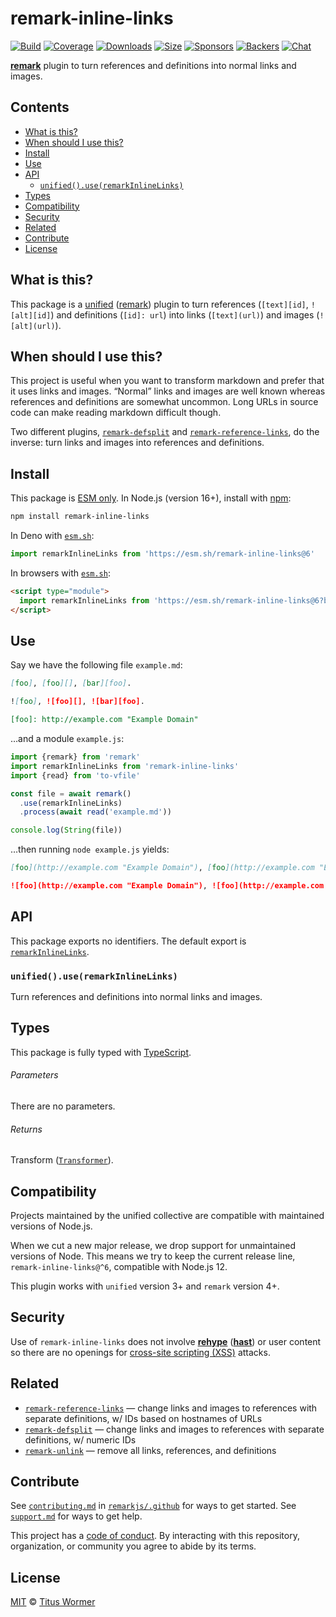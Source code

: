 # remark-inline-links

[![Build][build-badge]][build]
[![Coverage][coverage-badge]][coverage]
[![Downloads][downloads-badge]][downloads]
[![Size][size-badge]][size]
[![Sponsors][sponsors-badge]][collective]
[![Backers][backers-badge]][collective]
[![Chat][chat-badge]][chat]

**[remark][]** plugin to turn references and definitions into normal links and
images.

## Contents

*   [What is this?](#what-is-this)
*   [When should I use this?](#when-should-i-use-this)
*   [Install](#install)
*   [Use](#use)
*   [API](#api)
    *   [`unified().use(remarkInlineLinks)`](#unifieduseremarkinlinelinks)
*   [Types](#types)
*   [Compatibility](#compatibility)
*   [Security](#security)
*   [Related](#related)
*   [Contribute](#contribute)
*   [License](#license)

## What is this?

This package is a [unified][] ([remark][]) plugin to turn references
(`[text][id]`, `![alt][id]`) and definitions (`[id]: url`) into links
(`[text](url)`) and images (`![alt](url)`).

## When should I use this?

This project is useful when you want to transform markdown and prefer that it
uses links and images.
“Normal” links and images are well known whereas references and definitions
are somewhat uncommon.
Long URLs in source code can make reading markdown difficult though.

Two different plugins, [`remark-defsplit`][remark-defsplit] and
[`remark-reference-links`][remark-reference-links], do the inverse: turn
links and images into references and definitions.

## Install

This package is [ESM only][esm].
In Node.js (version 16+), install with [npm][]:

```sh
npm install remark-inline-links
```

In Deno with [`esm.sh`][esmsh]:

```js
import remarkInlineLinks from 'https://esm.sh/remark-inline-links@6'
```

In browsers with [`esm.sh`][esmsh]:

```html
<script type="module">
  import remarkInlineLinks from 'https://esm.sh/remark-inline-links@6?bundle'
</script>
```

## Use

Say we have the following file `example.md`:

```markdown
[foo], [foo][], [bar][foo].

![foo], ![foo][], ![bar][foo].

[foo]: http://example.com "Example Domain"
```

…and a module `example.js`:

```js
import {remark} from 'remark'
import remarkInlineLinks from 'remark-inline-links'
import {read} from 'to-vfile'

const file = await remark()
  .use(remarkInlineLinks)
  .process(await read('example.md'))

console.log(String(file))
```

…then running `node example.js` yields:

```markdown
[foo](http://example.com "Example Domain"), [foo](http://example.com "Example Domain"), [bar](http://example.com "Example Domain").

![foo](http://example.com "Example Domain"), ![foo](http://example.com "Example Domain"), ![bar](http://example.com "Example Domain").
```

## API

This package exports no identifiers.
The default export is [`remarkInlineLinks`][api-remark-inline-links].

### `unified().use(remarkInlineLinks)`

Turn references and definitions into normal links and images.

## Types

This package is fully typed with [TypeScript][].

###### Parameters

There are no parameters.

###### Returns

Transform ([`Transformer`][unified-transformer]).

## Compatibility

Projects maintained by the unified collective are compatible with maintained
versions of Node.js.

When we cut a new major release, we drop support for unmaintained versions of
Node.
This means we try to keep the current release line, `remark-inline-links@^6`,
compatible with Node.js 12.

This plugin works with `unified` version 3+ and `remark` version 4+.

## Security

Use of `remark-inline-links` does not involve **[rehype][]** (**[hast][]**) or
user content so there are no openings for
[cross-site scripting (XSS)][wiki-xss] attacks.

## Related

*   [`remark-reference-links`][remark-reference-links]
    — change links and images to references with separate definitions,
    w/ IDs based on hostnames of URLs
*   [`remark-defsplit`][remark-defsplit]
    — change links and images to references with separate definitions,
    w/ numeric IDs
*   [`remark-unlink`](https://github.com/remarkjs/remark-unlink)
    — remove all links, references, and definitions

## Contribute

See [`contributing.md`][contributing] in [`remarkjs/.github`][health] for ways
to get started.
See [`support.md`][support] for ways to get help.

This project has a [code of conduct][coc].
By interacting with this repository, organization, or community you agree to
abide by its terms.

## License

[MIT][license] © [Titus Wormer][author]

<!-- Definitions -->

[build-badge]: https://github.com/remarkjs/remark-inline-links/workflows/main/badge.svg

[build]: https://github.com/remarkjs/remark-inline-links/actions

[coverage-badge]: https://img.shields.io/codecov/c/github/remarkjs/remark-inline-links.svg

[coverage]: https://codecov.io/github/remarkjs/remark-inline-links

[downloads-badge]: https://img.shields.io/npm/dm/remark-inline-links.svg

[downloads]: https://www.npmjs.com/package/remark-inline-links

[size-badge]: https://img.shields.io/bundlejs/size/remark-inline-links

[size]: https://bundlejs.com/?q=remark-inline-links

[sponsors-badge]: https://opencollective.com/unified/sponsors/badge.svg

[backers-badge]: https://opencollective.com/unified/backers/badge.svg

[collective]: https://opencollective.com/unified

[chat-badge]: https://img.shields.io/badge/chat-discussions-success.svg

[chat]: https://github.com/remarkjs/remark/discussions

[npm]: https://docs.npmjs.com/cli/install

[esm]: https://gist.github.com/sindresorhus/a39789f98801d908bbc7ff3ecc99d99c

[esmsh]: https://esm.sh

[health]: https://github.com/remarkjs/.github

[contributing]: https://github.com/remarkjs/.github/blob/main/contributing.md

[support]: https://github.com/remarkjs/.github/blob/main/support.md

[coc]: https://github.com/remarkjs/.github/blob/main/code-of-conduct.md

[license]: license

[author]: https://wooorm.com

[hast]: https://github.com/syntax-tree/hast

[rehype]: https://github.com/rehypejs/rehype

[remark]: https://github.com/remarkjs/remark

[remark-defsplit]: https://github.com/remarkjs/remark-defsplit

[remark-reference-links]: https://github.com/remarkjs/remark-reference-links

[typescript]: https://www.typescriptlang.org

[unified]: https://github.com/unifiedjs/unified

[unified-transformer]: https://github.com/unifiedjs/unified#transformer

[wiki-xss]: https://en.wikipedia.org/wiki/Cross-site_scripting

[api-remark-inline-links]: #unifieduseremarkinlinelinks
